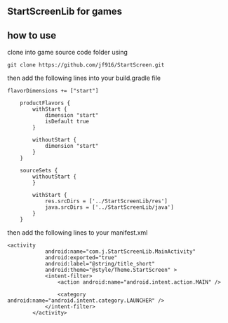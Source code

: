 ## StartScreenLib for games

## how to use

clone into game source code folder using
```
git clone https://github.com/jf916/StartScreen.git
```

then add the following lines into your build.gradle file
```
flavorDimensions += ["start"]

    productFlavors {
        withStart {
            dimension "start"
            isDefault true
        }

        withoutStart {
            dimension "start"
        }
    }

    sourceSets {
        withoutStart {
        }

        withStart {
            res.srcDirs = ['../StartScreenLib/res']
            java.srcDirs = ['../StartScreenLib/java']
        }
    }
```

then add the following lines to your manifest.xml
```
<activity
            android:name="com.j.StartScreenLib.MainActivity"
            android:exported="true"
            android:label="@string/title_short"
            android:theme="@style/Theme.StartScreen" >
            <intent-filter>
                <action android:name="android.intent.action.MAIN" />

                <category android:name="android.intent.category.LAUNCHER" />
            </intent-filter>
        </activity>
```

